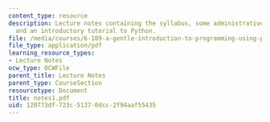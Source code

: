 ```yaml
---
content_type: resource
description: Lecture notes containing the syllabus, some administrative information,
  and an introductory tutorial to Python.
file: /media/courses/6-189-a-gentle-introduction-to-programming-using-python-january-iap-2008/120773df723c51370dcc2f94aaf55435_notes1.pdf
file_type: application/pdf
learning_resource_types:
- Lecture Notes
ocw_type: OCWFile
parent_title: Lecture Notes
parent_type: CourseSection
resourcetype: Document
title: notes1.pdf
uid: 120773df-723c-5137-0dcc-2f94aaf55435
---
```


